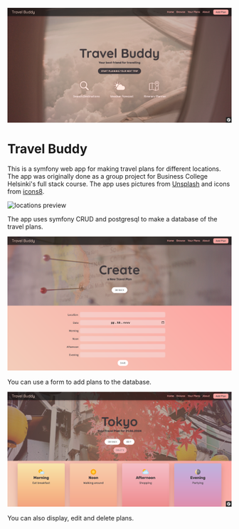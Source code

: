 ![landing page preview](preview.png)

# Travel Buddy

This is a symfony web app for making travel plans for different locations. The app was originally done as a group project for Business College Helsinki's full stack course. The app uses pictures from [Unsplash](https://unsplash.com/) and icons from [icons8](https://icons8.com/).

![locations preview](preview2.png)

The app uses symfony CRUD and postgresql to make a database of the travel plans.

![form preview](preview3.png)

You can use a form to add plans to the database.

![travelplan preview](preview4.png)

You can also display, edit and delete plans.
